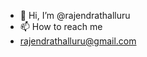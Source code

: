 - 👋 Hi, I’m @rajendrathalluru
- 📫 How to reach me
- rajendrathalluru@gmail.com

<!---
rajendrathalluru/rajendrathalluru is a ✨ special ✨ repository because its `README.md` (this file) appears on your GitHub profile.
You can click the Preview link to take a look at your changes.
--->
